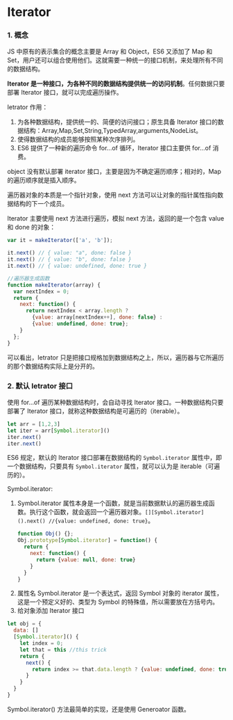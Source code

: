 # Iterator
### 1. 概念
JS 中原有的表示集合的概念主要是 Array 和 Object，ES6 又添加了 Map 和 Set，用户还可以组合使用他们。这就需要一种统一的接口机制，来处理所有不同的数据结构。

**Iterator 是一种接口，为各种不同的数据结构提供统一的访问机制**。任何数据只要部署 Iterator 接口，就可以完成遍历操作。

Ietrator 作用：
1. 为各种数据结构，提供统一的、简便的访问接口；原生具备 Iterator 接口的数据结构：Array,Map,Set,String,TypedArray,arguments,NodeList。
2. 使得数据结构的成员能够按照某种次序排列。
3. ES6 提供了一种新的遍历命令 for...of 循环，Iterator 接口主要供 for...of 消费。

object 没有默认部署 iterator 接口，主要是因为不确定遍历顺序；相对的，Map 的遍历顺序就是插入顺序。

遍历器对象的本质是一个指针对象，使用 next 方法可以让对象的指针属性指向数据结构的下一个成员。

Iterator 主要使用 next 方法进行遍历，模拟 next 方法，返回的是一个包含 value 和 done 的对象：
```js
var it = makeIterator(['a', 'b']);

it.next() // { value: "a", done: false }
it.next() // { value: "b", done: false }
it.next() // { value: undefined, done: true }

//遍历器生成函数
function makeIterator(array) {
  var nextIndex = 0;
  return {
    next: function() {
      return nextIndex < array.length ?
        {value: array[nextIndex++], done: false} :
        {value: undefined, done: true};
    }
  };
}
```
可以看出，Ietrator 只是把接口规格加到数据结构之上，所以，遍历器与它所遍历的那个数据结构实际上是分开的。

### 2. 默认 Ietrator 接口

使用 for...of 遍历某种数据结构时，会自动寻找 Iterator 接口。一种数据结构只要部署了 Iterator 接口，就称这种数据结构是可遍历的（iterable）。

```js
let arr = [1,2,3]
let iter = arr[Symbol.iterator]()
iter.next()
iter.next()
```

ES6 规定，默认的 Iterator 接口部署在数据结构的 `Symbol.iterator` 属性中，即一个数据结构，只要具有 `Symbol.iterator` 属性，就可以认为是 iterable（可遍历的）。

Symbol.iterator:
1. Symbol.iterator 属性本身是一个函数，就是当前数据默认的遍历器生成函数。执行这个函数，就会返回一个遍历器对象。`[][Symbol.iterator]().next() //{value: undefined, done: true}`。
   ```js
   function Obj() {};
   Obj.prototype[Symbol.iterator] = function() {
     return {
       next: function() {
         return {value: null, done: true}
       }
     }
   }
   ```
2. 属性名 Symbol.iterator 是一个表达式，返回 Symbol 对象的 iterator 属性，这是一个预定义好的、类型为 Symbol 的特殊值，所以需要放在方括号内。
3. 给对象添加 Iterator 接口
```js
let obj = {
  data: []
  [Symbol.iterator]() {
    let index = 0;
    let that = this //this trick
    return {
      next() {
        return index >= that.data.length ? {value: undefined, done: true} : {value: that.data[index++], done: false} // index 记得自增
      }
    }
  }
}
```

Symbol.iterator() 方法最简单的实现，还是使用 Generoator 函数。